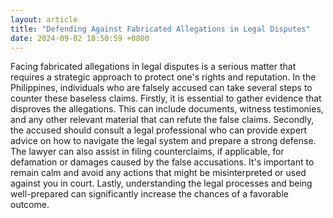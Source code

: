 ```yaml
---
layout: article
title: "Defending Against Fabricated Allegations in Legal Disputes"
date: 2024-09-02 18:50:59 +0800
---
```


<p>Facing fabricated allegations in legal disputes is a serious matter that requires a strategic approach to protect one's rights and reputation. In the Philippines, individuals who are falsely accused can take several steps to counter these baseless claims. Firstly, it is essential to gather evidence that disproves the allegations. This can include documents, witness testimonies, and any other relevant material that can refute the false claims. Secondly, the accused should consult a legal professional who can provide expert advice on how to navigate the legal system and prepare a strong defense. The lawyer can also assist in filing counterclaims, if applicable, for defamation or damages caused by the false accusations. It's important to remain calm and avoid any actions that might be misinterpreted or used against you in court. Lastly, understanding the legal processes and being well-prepared can significantly increase the chances of a favorable outcome.</p>